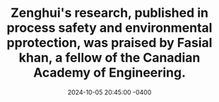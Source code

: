 ---
title: "Zenghui's research, published in process safety and environmental pprotection, was praised by Fasial khan, a fellow of the Canadian Academy of Engineering."
date: 2024-10-05 20:45:00 -0400
---